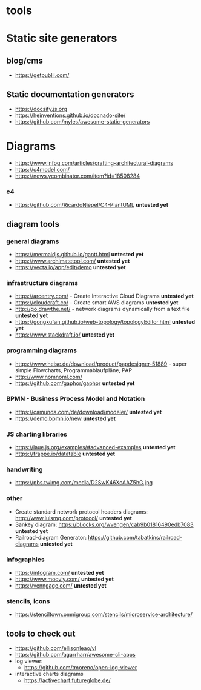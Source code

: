 # tools

# Static site generators
## blog/cms
- https://getpublii.com/

##  Static documentation generators
- https://docsify.js.org
- https://heinventions.github.io/docnado-site/
- https://github.com/myles/awesome-static-generators

#  Diagrams

- https://www.infoq.com/articles/crafting-architectural-diagrams
- https://c4model.com/
- https://news.ycombinator.com/item?id=18508284

### c4
- https://github.com/RicardoNiepel/C4-PlantUML **untested yet**

## diagram tools
### general diagrams

- https://mermaidjs.github.io/gantt.html **untested yet**
- https://www.archimatetool.com/ **untested yet**
- https://vecta.io/app/edit/demo **untested yet**

### infrastructure diagrams
- https://arcentry.com/ - Create Interactive Cloud Diagrams **untested yet**
- https://cloudcraft.co/ - Create smart AWS diagrams **untested yet**
- http://go.drawthe.net/ - network diagrams dynamically from a text file **untested yet**
- https://gongxufan.github.io/web-topology/topologyEditor.html **untested yet**
- https://www.stackdraft.io/ **untested yet**

### programming diagrams
- https://www.heise.de/download/product/papdesigner-51889 - super simple Flowcharts, Programmablaufpläne, PAP
- http://www.nomnoml.com/
- https://github.com/gaphor/gaphor **untested yet**

### BPMN - Business Process Model and Notation
- https://camunda.com/de/download/modeler/ **untested yet**
- https://demo.bpmn.io/new **untested yet**

###  JS charting libraries
- https://laue.js.org/examples/#advanced-examples **untested yet**
- https://frappe.io/datatable **untested yet**

### handwriting 
- https://pbs.twimg.com/media/D2SwK46XcAAZ5hG.jpg

### other
- Create standard network protocol headers diagrams: http://www.luismg.com/protocol/ **untested yet**
- Sankey diagram: https://bl.ocks.org/wvengen/cab9b01816490edb7083 **untested yet**
- Railroad-diagram Generator: https://github.com/tabatkins/railroad-diagrams  **untested yet**

### infographics
- https://infogram.com/ **untested yet**
- https://www.moovly.com/ **untested yet**
- https://venngage.com/ **untested yet**

### stencils, icons
- https://stenciltown.omnigroup.com/stencils/microservice-architecture/


## tools to check out
- https://github.com/ellisonleao/vl
- https://github.com/agarrharr/awesome-cli-apps
- log viewer:
    - https://github.com/tmoreno/open-log-viewer
- interactive charts diagrams
    - https://activechart.futureglobe.de/